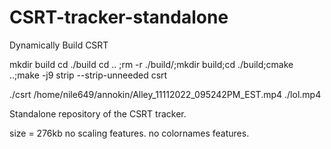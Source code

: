 # CSRT-tracker-standalone
Dynamically Build CSRT

mkdir build
cd ./build
cd .. ;rm -r ./build/;mkdir build;cd ./build;cmake ..;make -j9
strip --strip-unneeded csrt 

./csrt /home/nile649/annokin/Alley_11112022_095242PM_EST.mp4  ./lol.mp4

Standalone repository of the CSRT tracker.

size = 276kb
no scaling features.
no colornames features.
